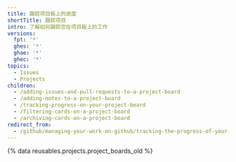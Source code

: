 ```yaml
---
title: 跟踪项目板上的进度
shortTitle: 跟踪项目
intro: 了解如何跟踪您在项目板上的工作
versions:
  fpt: '*'
  ghes: '*'
  ghae: '*'
  ghec: '*'
topics:
  - Issues
  - Projects
children:
  - /adding-issues-and-pull-requests-to-a-project-board
  - /adding-notes-to-a-project-board
  - /tracking-progress-on-your-project-board
  - /filtering-cards-on-a-project-board
  - /archiving-cards-on-a-project-board
redirect_from:
  - /github/managing-your-work-on-github/tracking-the-progress-of-your-work-with-project-boards
---
```


{% data reusables.projects.project_boards_old %}
